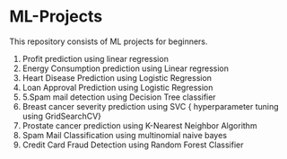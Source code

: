 # ML-Projects
This repository  consists of ML projects for beginners.
1. Profit prediction using linear regression
2. Energy Consumption prediction using Linear regression
3. Heart Disease Prediction using Logistic Regression
4. Loan Approval Prediction using Logistic Regression
5. 5.Spam mail detection using Decision Tree classifier
6. Breast cancer severity prediction using SVC { hyperparameter tuning using GridSearchCV}
7. Prostate cancer prediction using K-Nearest Neighbor Algorithm
8. Spam Mail Classification using multinomial naive bayes
9. Credit Card Fraud Detection using Random Forest Classifier

